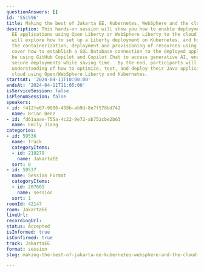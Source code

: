 ```yaml
---
questionAnswers: []
id: '551596'
title: Making the best of Jakarta EE, Kubernetes, WebSphere and the cloud with AI
description: This hands-on session will show you how to enable deployments of Jakarta
  EE applications using Open Liberty or WebSphere Liberty to the cloud with AI. Attendees
  will explore how to set up a Liberty deployment on Kubernetes, and how to streamline
  the containerization, deployment and provisioning of resources using AI. We’ll also
  cover how to establish a SQL Database connection to the deployed application. We’ll
  be using GitHub Copilot and Copilot Chat to access generative AI, enabling smooth,
  secure deployments while saving time.  By the end, participants will have a comprehensive
  understanding of how to optimize, test, and deploy their Java applications on the
  cloud using Open/WebSphere Liberty and Kubernetes.
startsAt: '2024-04-11T10:00:00'
endsAt: '2024-04-11T11:05:00'
isServiceSession: false
isPlenumSession: false
speakers:
- id: f412fe67-9886-458b-ab9d-8e7f578bd742
  name: Brian Benz
- id: fd61aaae-755a-4c22-9e72-ab751cbe2b63
  name: Emily Jiang
categories:
- id: 59536
  name: Track
  categoryItems:
  - id: 219279
    name: JakartaEE
  sort: 0
- id: 59537
  name: Session Format
  categoryItems:
  - id: 207665
    name: session
  sort: 1
roomId: 42147
room: JakartaEE
liveUrl: 
recordingUrl: 
status: Accepted
isInformed: true
isConfirmed: true
track: JakartaEE
format: session
slug: making-the-best-of-jakarta-ee-kubernetes-websphere-and-the-cloud-with-ai

---
```

